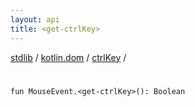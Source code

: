 ```yaml
---
layout: api
title: <get-ctrlKey>
---
```

[stdlib](../../index.html) / [kotlin.dom](../index.html) / [ctrlKey](index.html) / [<get-ctrlKey>](_get-ctrlKey_.html)

# <get-ctrlKey>

```
fun MouseEvent.<get-ctrlKey>(): Boolean
```
